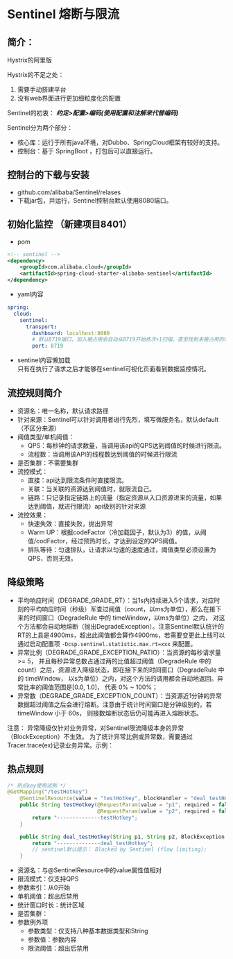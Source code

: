 # Sentinel 熔断与限流

## 简介：

Hystrix的阿里版

Hystrix的不足之处：
1. 需要手动搭建平台
2. 没有web界面进行更加细粒度化的配置

Sentinel的初衷： ***约定>配置>编码(使用配置和注解来代替编码)***

Sentinel分为两个部分：
- 核心库：运行于所有java环境，对Dubbo、SpringCloud框架有较好的支持。
- 控制台：基于 SpringBoot ，打包后可以直接运行。

## 控制台的下载与安装

- github.com/alibaba/Sentinel/relases
- 下载jar包，并运行，Sentinel控制台默认使用8080端口。

## 初始化监控 （新建项目8401）

- pom
```xml
<!-- sentinel -->
<dependency>
    <groupId>com.alibaba.cloud</groupId>
    <artifactId>spring-cloud-starter-alibaba-sentinel</artifactId>
</dependency>
```
- yaml内容
```yaml
spring:
  cloud:
    sentinel:
      transport:
        dashboard: localhost:8080
        # 默认8719端口，加入被占用会自动从8719开始依次+1扫描，直至找到未被占用的端口。
        port: 8719
```
- sentinel内容懒加载  
    只有在执行了请求之后才能够在sentinel可视化页面看到数据监控情况。

## 流控规则简介

- 资源名：唯一名称，默认请求路径
- 针对来源：Sentinel可以针对调用者进行先烈，填写微服务名，默认default（不区分来源）
- 阈值类型/单机阈值：
    - QPS：每秒钟的请求数量，当调用该api的QPS达到阈值的时候进行限流。
    - 流程数：当调用该API的线程数达到阈值的时候进行限流
- 是否集群：不需要集群
- 流控模式：
    - 直接：api达到限流条件时直接限流。
    - 关联：当关联的资源达到阈值时，就限流自己。
    - 链路：只记录指定链路上的流量（指定资源从入口资源进来的流量，如果达到阈值，就进行限流）api级别的针对来源
- 流控效果：
    - 快速失效：直接失败，抛出异常
    - Warm UP：根据codeFactor（冷加载因子，默认为3）的值，从阈值/codFactor，经过预热时长，才达到设定的QPS阈值。
    - 排队等待：匀速排队，让请求以匀速的速度通过，阈值类型必须设置为QPS，否则无效。

## 降级策略

- 平均响应时间（DEGRADE_GRADE_RT）：当1s内持续进入5个请求，对应时刻的平均响应时间（秒级）军查过阈值（count，以ms为单位），那么在接下来的时间窗口（DegradeRule 中的 timeWindow，以ms为单位）之内， 对这个方法都会自动地熔断（抛出DegradeException）。注意Sentinel默认统计的RT的上县是4900ms，超出此阈值都会算作4900ms，若需要变更此上线可以通过启动配置项 `-Dcsp.sentinel.statistic.max.rt=xxx` 来配置。
- 异常比例（DEGRADE_GRADE_EXCEPTION_PATIO）：当资源的每秒请求量 >= 5， 并且每秒异常总数占通过两的比值超过阈值（DegradeRule 中的 count）之后，资源进入降级状态，即在接下来的时间窗口（DegradeRule 中的 timeWindow， 以s为单位）之内，对这个方法的调用都会自动地返回。异常比率的阈值范围是[0.0, 1.0]， 代表 0% ~ 100%；
- 异常数（DEGRADE_GRADE_EXCEPTION_COUNT）：当资源近1分钟的异常数据超过阈值之后会进行熔断。注意由于统计时间窗口是分钟级别的，若 timeWindow 小于 60s， 则接数熔断状态后仍可能再进入熔断状态。

注意：
异常降级仅针对业务异常，对Sentinel限流降级本身的异常（BlockException）不生效。
为了统计异常比例或异常数，需要通过Tracer.trace(ex)记录业务异常。示例：

## 热点规则

```java
/* 热点key使用试例 */
@GetMapping("/testHotkey")
    @SentinelResource(value = "testHotkey", blockHandler = "deal_testHotkey")
    public String testHotkey(@RequestParam(value = "p1", required = false) String p1,
                             @RequestParam(value = "p2", required = false) String p2) {
        return "--------------testHotkey";
    }

    public String deal_testHotkey(String p1, String p2, BlockException blockException) {
        return "--------------deal_testHotkey";
        // sentinel默认提示： Blocked by Sentinel (flow limiting);
    }
```

- 资源名：与@SentinelResource中的value属性值相对
- 限流模式：仅支持QPS
- 参数索引：从0开始
- 单机阈值：超出后禁用
- 统计窗口时长：统计区域
- 是否集群：
- 参数例外项
    - 参数类型：仅支持八种基本数据类型和String
    - 参数值：参数内容
    - 限流阈值：超出后禁用